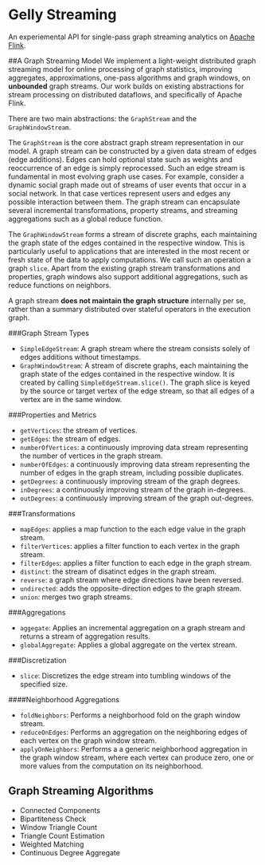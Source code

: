 Gelly Streaming
===============

An experiemental API for single-pass graph streaming analytics on [Apache Flink](https://flink.apache.org/).

##A Graph Streaming Model
We implement a light-weight distributed graph streaming model for online processing of graph statistics, improving
aggregates, approximations, one-pass algorithms and graph windows, on **unbounded** graph streams. Our work builds on existing abstractions for stream processing on distributed dataflows, and specifically of Apache Flink.

There are two main abstractions: the `GraphStream` and the `GraphWindowStream`.

The `GraphStream` is the core abstract graph stream representation in our model. A graph stream can be constructed by a given data stream of edges (edge additions). Edges can hold optional state such as weights and reoccurrence of an edge is simply reprocessed. Such an edge stream is fundamental in most evolving graph use cases. For example, consider a dynamic social graph made out of streams of user events that occur in a social network. In that case vertices represent users and edges any possible interaction between them. The graph stream can encapsulate several incremental transformations, property streams, and streaming aggregations such as a global reduce function.

The `GraphWindowStream` forms a stream of discrete graphs, each maintaining the graph state of the edges contained in the respective window. This is particularly useful to applications that are interested in the most recent or fresh state of the data to apply computations. We call such an operation a graph `slice`. Apart from the existing graph stream transformations and properties, graph windows also support additional aggregations, such as reduce functions on neighbors.

A graph stream **does not maintain the graph structure** internally per se, rather than a summary distributed over
stateful operators in the execution graph.

###Graph Stream Types

* `SimpleEdgeStream`: A graph stream where the stream consists solely of edges additions without timestamps.
* `GraphWindowStream`: A stream of discrete graphs, each maintaining the graph state of the edges contained in the respective window. It is created by calling `SimpleEdgeStream.slice()`. The graph slice is keyed by the source or target vertex of the edge stream, so that all edges of a vertex are in the same window.

###Properties and Metrics

* `getVertices`: the stream of vertices.
* `getEdges`: the stream of edges.
* `numberOfVertices`: a continuously improving data stream representing the number of vertices in the graph stream.
* `numberOfEdges`: a continuously improving data stream representing the number of edges in the graph stream, including possible duplicates.
* `getDegrees`: a continuously improving stream of the graph degrees.
* `inDegrees`: a continuously improving stream of the graph in-degrees.
* `outDegrees`: a continuously improving stream of the graph out-degrees.


###Transformations

* `mapEdges`: applies a map function to the each edge value in the graph stream.
* `filterVertices`: applies a filter function to each vertex in the graph stream.
* `filterEdges`: applies a filter function to each edge in the graph stream.
* `distinct`: the stream of disatinct edges in the graph stream.
* `reverse`: a graph stream where edge directions have been reversed.
* `undirected`: adds the opposite-direction edges to the graph stream.
* `union`: merges two graph streams.


###Aggregations

* `aggegate`: Applies an incremental aggregation on a graph stream and returns a stream of aggregation results.
* `globalAggregate`: Applies a global aggregate on the vertex stream.

###Discretization

* `slice`: Discretizes the edge stream into tumbling windows of the specified size.

####Neighborhood Aggregations

* `foldNeighbors`: Performs a neighborhood fold on the graph window stream.
* `reduceOnEdges`: Performs an aggregation on the neighboring edges of each vertex on the graph window stream.
* `applyOnNeighbors`: Performs a a generic neighborhood aggregation in the graph window stream, where each vertex can produce zero, one or more values from the computation on its neighborhood.


## Graph Streaming Algorithms

* Connected Components
* Bipartiteness Check
* Window Triangle Count
* Triangle Count Estimation
* Weighted Matching
* Continuous Degree Aggregate
